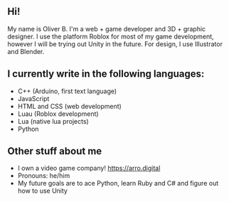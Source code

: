 ## Hi!
My name is Oliver B. I'm a web + game developer and 3D + graphic designer. I use the platform Roblox for most of my game development, however I will be trying out Unity in the future. For design, I use Illustrator and Blender.

## I currently write in the following languages:
- C++ (Arduino, first text language)
- JavaScript
- HTML and CSS (web development)
- Luau (Roblox development)
- Lua (native lua projects)
- Python

## Other stuff about me
- I own a video game company! https://arro.digital
- Pronouns: he/him
- My future goals are to ace Python, learn Ruby and C# and figure out how to use Unity
